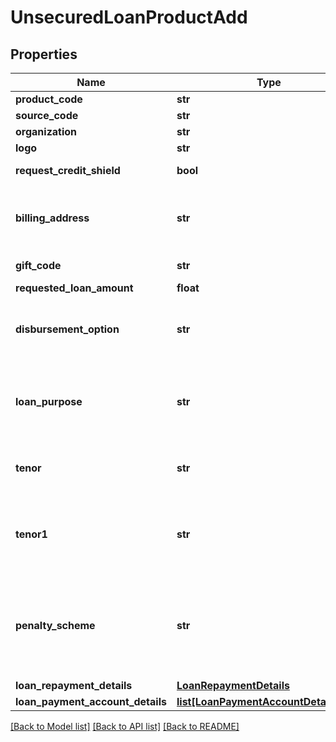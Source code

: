 # UnsecuredLoanProductAdd

## Properties
Name | Type | Description | Notes
------------ | ------------- | ------------- | -------------
**product_code** | **str** | A unique code that identifies the product | 
**source_code** | **str** | A source code to identify the product | 
**organization** | **str** | Card issuing Organisation code | 
**logo** | **str** | Product logo to identify the product | 
**request_credit_shield** | **bool** | Insurance enrolment for outstanding balance on the card. Valid values: true and false | [optional] 
**billing_address** | **str** | Billing address of applicant. This is a reference data field. Please use /v1/utilities/referenceData/{addressType} resource to get valid value of this field with description. | [optional] 
**gift_code** | **str** | A  unique code that identifies the gift offered along with the product | [optional] 
**requested_loan_amount** | **float** | Requested loan amount | [optional] 
**disbursement_option** | **str** | Provide the list of the options available to receive the disbursement of loan amount. Please use /v1/utilities/referenceData/{disbursementOption} resource to get valid value of this field with description. | [optional] 
**loan_purpose** | **str** | This field is to indicate the purpose of loan. This is a reference data field.This is a reference data field. Please use /v1/utilities/referenceData/{loanPurpose} resource to get valid value of this field with description. | [optional] 
**tenor** | **str** | Tenure of loan. This is a reference data field. Please use /v1/utilities/referenceData/{tenor} resource to get valid value of this field with description. | [optional] 
**tenor1** | **str** | This refers to the number of months of the 1st tenor. For Tiered-rate UPL , customer enjoys/ endure lower/ higher rate in the first few months.This is a reference data field. Please use /v1/utilities/referenceData/{tenor} resource to get valid value of this field with description.  | [optional] 
**penalty_scheme** | **str** | This field is used to determine the penalty that will be applied to customer who do early principal repayment/loan closure.It is to be selected by the customer. This is a reference data field. Please use /v1/utilities/referenceData/{penaltyScheme} resource to get valid value of this field with description. | [optional] 
**loan_repayment_details** | [**LoanRepaymentDetails**](LoanRepaymentDetails.md) |  | [optional] 
**loan_payment_account_details** | [**list[LoanPaymentAccountDetailsAdd]**](LoanPaymentAccountDetailsAdd.md) |  | [optional] 

[[Back to Model list]](../README.md#documentation-for-models) [[Back to API list]](../README.md#documentation-for-api-endpoints) [[Back to README]](../README.md)


